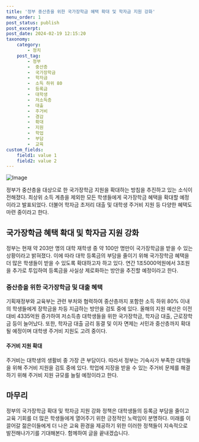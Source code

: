 ```yaml
---
title: '정부 중산층을 위한 국가장학금 혜택 확대 및 학자금 지원 강화'
menu_order: 1
post_status: publish
post_excerpt: 
post_date: 2024-02-19 12:15:20
taxonomy:
    category:
        - 정치
    post_tag:
        - 정부
        -  중산층
        -  국가장학금
        -  학자금
        -  소득 하위 80
        -  등록금
        -  대학생
        -  저소득층
        -  대출
        -  주거비
        -  경감
        -  확대
        -  지원
        -  학업
        -  부담
        -  교육
custom_fields:
    field1: value 1
    field2: value 2
---
```


![Image](https://imgnews.pstatic.net/image/023/2024/02/13/0003816314_001_20240213061101046.jpg?type=w647)

정부가 중산층을 대상으로 한 국가장학금 지원을 확대하는 방침을 추진하고 있는 소식이 전해졌다. 최상위 소득 계층을 제외한 모든 학생들에게 국가장학금 혜택을 확대할 예정이라고 발표되었다. 더불어 학자금 초저리 대출 및 대학생 주거비 지원 등 다양한 혜택도 마련 중이라고 한다.
## 국가장학금 혜택 확대 및 학자금 지원 강화
정부는 현재 약 203만 명의 대학 재학생 중 약 100만 명만이 국가장학금을 받을 수 있는 상황이라고 밝혀졌다. 이에 따라 대학 등록금의 부담을 줄이기 위해 국가장학금 혜택을 더 많은 학생들이 받을 수 있도록 확대하고자 하고 있다. 연간 1조5000억원에서 3조원을 추가로 투입하여 등록금을 사실상 제로화하는 방안을 추진할 예정이라고 한다.
### 중산층을 위한 국가장학금 및 대출 혜택
기획재정부와 교육부는 관련 부처와 협력하여 중산층까지 포함한 소득 하위 80% 이내의 학생들에게 장학금을 차등 지급하는 방안을 검토 중에 있다. 올해의 지원 예산은 이전 대비 4335억원 증가하여 저소득층 대학생들을 위한 국가장학금, 학자금 대출, 근로장학금 등이 늘어났다. 또한, 학자금 대출 금리 동결 및 이자 면제는 서민과 중산층까지 확대될 예정이며 대학생 주거비 지원도 고려 중이다.
#### 주거비 지원 확대
주거비는 대학생의 생활비 중 가장 큰 부담이다. 따라서 정부는 기숙사가 부족한 대학들을 위해 주거비 지원을 검토 중에 있다. 학업에 지장을 받을 수 있는 주거비 문제를 해결하기 위해 주거비 지원 규모를 늘릴 예정이라고 한다.
## 마무리
정부의 국가장학금 확대 및 학자금 지원 강화 정책은 대학생들의 등록금 부담을 줄이고 교육 기회를 더 많은 학생들에게 열어주기 위한 긍정적인 노력임이 분명하다. 미래를 이끌어갈 젊은이들에게 더 나은 교육 환경을 제공하기 위한 이러한 정책들이 지속적으로 발전해나가기를 기대해본다. 함께하여 글을 끝내겠습니다.
